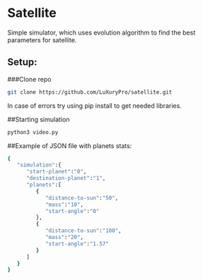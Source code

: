 # Satellite
Simple simulator, which uses evolution algorithm to find the best parameters for satellite.

## Setup:
###Clone repo
```bash
git clone https://github.com/LuXuryPro/satellite.git
```
In case of errors try using pip install to get needed libraries.

##Starting simulation
```bash
python3 video.py
```

##Example of JSON file with planets stats:
```bash
{
   "simulation":{
      "start-planet":"0",
      "destination-planet":"1",
      "planets":[
         {
            "distance-to-sun":"50",
            "mass":"10",
            "start-angle":"0"
         },
         {
            "distance-to-sun":"100",
            "mass":"20",
            "start-angle":"1.57"
         }
      ]
   }
}
```